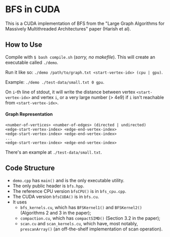 BFS in CUDA
======

This is a CUDA implementation of BFS from the "Large Graph Algorithms for Massively Multithreaded Architectures" paper (Harish et al).

## How to Use

Compile with `$ bash compile.sh` (*sorry, no makefile*). This will create an executable called `./demo`.

Run it like so: `./demo /path/to/graph.txt <start-vertex-idx> (cpu | gpu)`.

Example: `./demo ./test-data/small.txt 0 gpu`.

On `i`-th line of stdout, it will write the distance between vertex `<start-vertex-idx>` and vertex `i`, or a very large number (> 4e9) if `i` isn't reachable from `<start-vertex-idx>`.

#### Graph Representation

```
<number-of-vertices> <number-of-edges> (directed | undirected)
<edge-start-vertex-index> <edge-end-vertex-index>
<edge-start-vertex-index> <edge-end-vertex-index>
...
<edge-start-vertex-index> <edge-end-vertex-index>
```

There's an example at `./test-data/small.txt`.

## Code Structure

* `demo.cpp` has `main()` and is the only executable utility.
* The only public header is `bfs.hpp`.
* The reference CPU version `bfsCPU()` is in `bfs_cpu.cpp`.
* The CUDA version `bfsCUDA()` is in `bfs.cu`.
* It uses
  * `bfs_kernels.cu`, which has `BFSKernel1()` and `BFSKernel2()` (Algorithms 2 and 3 in the paper);
  * `compaction.cu`, which has `compactSIMD()` (Section 3.2 in the paper);
  * `scan.cu` and `scan_kernels.cu`, which have, most notably, `prescanArray()` (an off-the-shelf implementation of scan operation).
